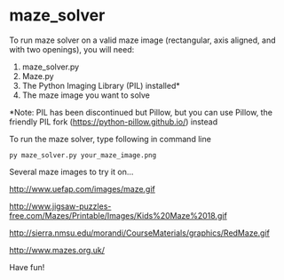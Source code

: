 # maze_solver

To run maze solver on a valid maze image (rectangular, axis aligned, and with two openings), you will need:

1. maze_solver.py
2. Maze.py
3. The Python Imaging Library (PIL) installed*
4. The maze image you want to solve

*Note: PIL has been discontinued but Pillow, but you can use Pillow, the friendly PIL fork (https://python-pillow.github.io/) instead

To run the maze solver, type following in command line
```
py maze_solver.py your_maze_image.png
```

Several maze images to try it on...

http://www.uefap.com/images/maze.gif

http://www.jigsaw-puzzles-free.com/Mazes/Printable/Images/Kids%20Maze%2018.gif

http://sierra.nmsu.edu/morandi/CourseMaterials/graphics/RedMaze.gif

http://www.mazes.org.uk/

Have fun!
